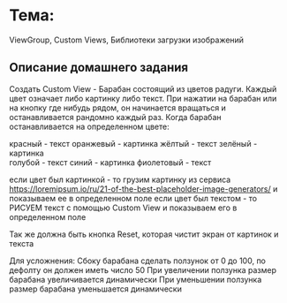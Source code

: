 # Тема:
ViewGroup, Custom Views, Библиотеки загрузки изображений

## Описание домашнего задания
Создать Custom View - Барабан состоящий из цветов радуги. Каждый цвет означает либо картинку либо текст. При нажатии на барабан или на кнопку где нибудь рядом, он начинается вращаться и останавливается рандомно каждый раз. Когда барабан останавливается на определенном цвете:

красный - текст
оранжевый - картинка
жёлтый - текст
зелёный - картинка  
голубой - текст
синий - картинка
фиолетовый - текст

если цвет был картинкой - то грузим картинку из сервиса https://loremipsum.io/ru/21-of-the-best-placeholder-image-generators/
и показываем ее в определенном поле
если цвет был текстом - то РИСУЕМ текст с помощью Custom View и показываем его в определенном поле

Так же должна быть кнопка Reset, которая чистит экран от картинок и текста

Для усложнения:
Сбоку барабана сделать ползунок от 0 до 100, по дефолту он должен иметь число  50
При увеличении ползунка размер барабана увеличивается динамически
При уменьшении ползунка размер барабана уменьшается динамически
